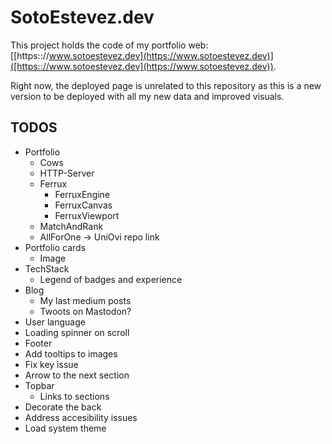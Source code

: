 # SotoEstevez.dev

This project holds the code of my portfolio web: [[https:://www.sotoestevez.dev](https://www.sotoestevez.dev)]([https:://www.sotoestevez.dev](https://www.sotoestevez.dev)).

Right now, the deployed page is unrelated to this repository as this is a new version to be deployed with all my new data and improved visuals.

## TODOS
* Portfolio
  * Cows
  * HTTP-Server
  * Ferrux
    * FerruxEngine
    * FerruxCanvas
    * FerruxViewport
  * MatchAndRank
  * AllForOne -> UniOvi repo link
* Portfolio cards
  * Image
* TechStack
  * Legend of badges and experience
* Blog
  * My last medium posts
  * Twoots on Mastodon?
* User language
* Loading spinner on scroll
* Footer
* Add tooltips to images
* Fix key issue
* Arrow to the next section
* Topbar
  * Links to sections
* Decorate the back
* Address accesibility issues
* Load system theme